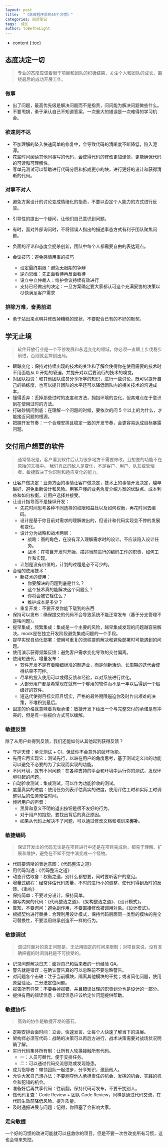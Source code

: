 ```yaml
---
layout: post
title:  "《高效程序员的45个习惯》"
categories: 阅读笔记
tags:  成长
author: toBeTheLight
---
```


* content
{:toc}








## 态度决定一切

> 专业的态度应该着眼于项目和团队的积极结果，关注个人和团队的成长，围绕最后的成功开展工作。

### 做事

* 出了问题，最高优先级是解决问题而不是指责，问问能为解决问题做些什么。
* 不要甩锅，勇于承认自己不知道答案，一次重大的错误是一次难得的学习机会。

### 欲速则不达

* 不加理解的坠入快速简单的修复中，会导致代码的清晰度不断降低，陷入泥潭。
* 花些时间阅读其他同事写的代码，会使得代码的修改更加谨慎，更能确保代码的可读和可理解性。
* 写单元测试可以帮助进行代码分层和拆成更小的块，进行更好的设计和获得清晰的代码。

### 对事不对人

* 避免方案设计的讨论变成情绪化的指责，不要以否定个人能力的方式进行反驳。
* 引导性的提出一个疑问，让他们自己意识到问题。
* 有时，面对外部询问时，不将错误人指出的描述事态方式有利于团队聚焦问题。
* 负面的评论和态度会扼杀创新，团队中每个人都需要自由的表达观点。
  
* 会议技巧：避免感情用事的技巧
  * 设定最终期限：避免无限期的争辩
  * 逆向思维：先正面看待再反面看待
  * 设立中立仲裁人：维护会议持续有效进行
  * 支持已经做出的决定：一旦方案确定要大家都认可这个充满妥协的决策以尽快满足客户需求

### 排除万难，奋勇前进

* 勇于站出来点明并修改掉糟糕的现状，不要配合已有的不好的默契。

## 学无止境

> 软件开放行业是一个不停发展和永远变化的领域，你必须一直跟上步伐稳步前进，否则就会摔倒出局。

* 跟踪变化：保持对持续出现的技术的关注和了解会使得你在使用需要的技术时不用面临从 0 开始的窘迫，并提升对以后要流行的技术的嗅觉。
* 对团队投资：和其他团队成员分享所学的知识，进行一些讨论，既可以提升自己的熟练度，也可以提升团队的水平还可以降低团队内的相关技术的沟通成本。
* 懂得丢弃：丢掉那些过时的态度和方法，拥抱环境的变化，但其难点在于意识到在使用过时的方法。
* 打破砂锅问到底：在理解一个问题的时候，要依次的问 5 个以上的为什么，才能接近问题的根源。
* 把握开发节奏：一个合理安排且稳定一致的开发节奏，会更容易达成目标暴露问题。

## 交付用户想要的软件

> 通常情况是，客户看到软件后认为很多地方不需要修改，且想要的功能不在原始的文档中。
> 我们真正的敌人是变化，不是客户、用户、队友或管理者。敏捷取决于你识别和适应变化的能力。

* 让客户做决定：业务方面的事情让客户做决定，技术上的事情开发决定，越早越好，避免重新设计和风险。用客户懂的业务角度介绍方案的优缺点、成本利益和如何权衡，让用户选择并接受。
* 让设计指导而不是操纵开发：
  * 先花时间思考各种不同选择的权限和益处以及如何权衡，再花时间去编码。
  * 设计是基于你目前对需求的理解做出的，但设计和代码实现会不停的发展和变化。
  * 设计分为战略和战术两层：
    * 战略：图的角色，在没有深入理解需求时的设计。不应该陷入设计任务。
    * 战术：在项目开发时开始，描述当前进行的编码工作的职责，如何工作和实现。
  * 计划是没有价值的，计划的过程是必不可少的。
* 合理的使用技术：
  * 新技术的使用：
    * 你要解决的问题到底是什么？
    * 这个技术真的能解决这个问题么？
    * 你将会被它栓住么？
    * 维护成本是多少？
  * 重复开发：不要开发你能下载到的东西
* 保持可以发布：确保提交的代码不会导致系统不能正常发布（基于分支管理不是啥问题）。
* 提早集成，频繁集成：集成是一个主要的风险，越早集成发现的问题越容易解决。mock是在独立开发阶段避免集成问题的一个手段。
* 提早实现自动化部署：使用可重复的流程提前解决和避免部署时可能遇到的问题。
* 使用演示获得频繁反馈：避免客户需求变化导致的交付偏离。
* 使用短迭代，增量发布：
  * 软件开发不是有着精细标准的制造业，而是创新活动，长周期的迭代会使得结果不可控。
  * 尽早的投入使用可以或得反馈和经验，以对系统进行优化。
  * 大部分用户都是希望现在就有一个够用的软件而不是一年以后得到一个超级好的软件。
  * 短迭代使得目标实际且切实，严格的最终期限逼迫你及时作出艰难的决策，不堆积到最后。
* 固定的价格就意味着背叛承诺：敏捷开发下给出一个与完整交付的承诺是有冲突的，但是有一些报价方式可以缓解。

### 敏捷反馈

除了从用户处得到反馈，我们还能如何从其他起到获得反馈？

* 守护天使：单元测试 + CI，保证你不会意外的破坏功能。
* 先用它再实现它：测试先行，以站在用户的角度思考，基于测试定义出的功能可以避免不必要的为了实现而实现的功能。
* 不同环境，就有不同问题：在各种支持的平台和环境中运行你的测试，发现环境引起的问题。
* 自动验收测试：集成测试，可以作为功能验收的测试。
* 度量真实的进度：使用任务列表评估真实的进度，使用评估工时和实际工时调整以后的任务预估时间。
* 倾听用户的声音：
  * 黑屏和意义不明的退出按钮是很不友好的行为。
  * 对于用户的抱怨，要找出背后的真正原因。
  * 如果从代码上解决不了问题，可以通过修改文档和培训来**弥补**。

### 敏捷编码

> 保证开发出的代码无论是在项目进行中还是在项目完成后，都易于理解、扩展和维护，避免在不知不觉中演变成一个怪物。

* 代码要清晰的表达意图：《代码整洁之道》
* 用代码沟通：《代码整洁之道》
* 动态评估取舍：权衡之道，别什么都想要，同时要听客户的意见。
* 增量式编程：经常评估代码质量，不时的进行小的调整，使代码得到及时的反馈。《重构》
* 保持简单：不要过分设计，保持简单。
* 编写内聚的代码：《代码整洁之道》、《架构整洁之道》、《设计模式》。
* 告知，不要询问：避免副作用，不要直接修改被调用对象。《设计模式》。
* 根据契约进行替换：合理利用设计模式，保持代码层面同一类型的模块的完全可替换性，不要滥用继承创造不一样的行为。

### 敏捷调试

> 调试时面对的真正问题是，无法用固定的时间来限制；对项目来说，没有准确把握的时间消耗是不可接受的。

* 记录问题解决日志：面对自己和后来者的一份经验 QA。
* 警告就是错误：在确认警告真的可以忽略前不要忽略警告。
* 对问题各个击破：注于当前模块，隔离其他模块的干扰；或者简化问题，使用原型验证。二分法定位问题。
* 报告所有异常：不要吞掉报错，并且错误处理的职责划分也是设计的一部分。
* 提供有用的错误信息：错误信息应该给定位问题提供帮助。

### 敏捷协作

> 高效的协作是敏捷开发的基石。

* 定期安排会面时间：立会，快速发言，让每个人快速了解当下的进展。
* 架构师必须写代码：战略的决策可以再后方进行，战术决策需要对战场状况明确了解。
* 实行代码集体所有制：让所有人轮换接触所有代码。
  * 一：人员可替代，便于安排任务。
  * 二：可以通过代码交流思路或发现隐患。
* 成为指导者：带领团队一起进步，分享知识，激励他人。
* 允许大家自己想办法：不要剥夺他人承担责任的机会、发挥的机会、实践的机会和犯错的机会。
* 准备好后再共享代码：往前翻，保持代码可发布，不要干扰别人。
* 做代码复查：Code Review + 团队 Code Review，同样是通过代码交流，在代码生效前降低风险、提升质量。
* 及时通报进展与问题：记得，你阻塞了会影响大家。

### 走向敏捷

一个好的习惯的改进可能就可以拯救你的项目，但是不要一次性改变所有习惯，这也会带来失控。
